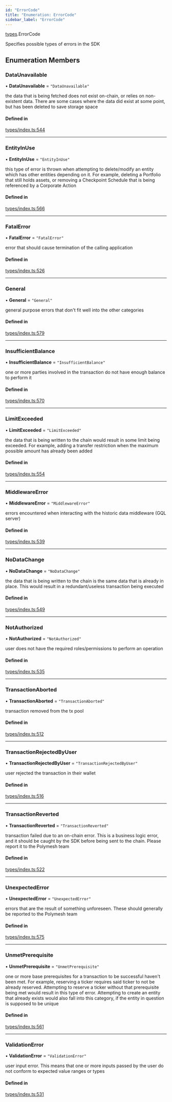```yaml
---
id: "ErrorCode"
title: "Enumeration: ErrorCode"
sidebar_label: "ErrorCode"
---
```


[types](../../../modules/Types/Types.md).ErrorCode

Specifies possible types of errors in the SDK

## Enumeration Members

### DataUnavailable

• **DataUnavailable** = ``"DataUnavailable"``

the data that is being fetched does not exist on-chain, or relies on non-existent data. There are
  some cases where the data did exist at some point, but has been deleted to save storage space

#### Defined in

[types/index.ts:544](https://github.com/PolymeshAssociation/polymesh-sdk/blob/5a778578/src/types/index.ts#L544)

___

### EntityInUse

• **EntityInUse** = ``"EntityInUse"``

this type of error is thrown when attempting to delete/modify an entity which has other entities depending on it. For example, deleting
  a Portfolio that still holds assets, or removing a Checkpoint Schedule that is being referenced by a Corporate Action

#### Defined in

[types/index.ts:566](https://github.com/PolymeshAssociation/polymesh-sdk/blob/5a778578/src/types/index.ts#L566)

___

### FatalError

• **FatalError** = ``"FatalError"``

error that should cause termination of the calling application

#### Defined in

[types/index.ts:526](https://github.com/PolymeshAssociation/polymesh-sdk/blob/5a778578/src/types/index.ts#L526)

___

### General

• **General** = ``"General"``

general purpose errors that don't fit well into the other categories

#### Defined in

[types/index.ts:579](https://github.com/PolymeshAssociation/polymesh-sdk/blob/5a778578/src/types/index.ts#L579)

___

### InsufficientBalance

• **InsufficientBalance** = ``"InsufficientBalance"``

one or more parties involved in the transaction do not have enough balance to perform it

#### Defined in

[types/index.ts:570](https://github.com/PolymeshAssociation/polymesh-sdk/blob/5a778578/src/types/index.ts#L570)

___

### LimitExceeded

• **LimitExceeded** = ``"LimitExceeded"``

the data that is being written to the chain would result in some limit being exceeded. For example, adding a transfer
  restriction when the maximum possible amount has already been added

#### Defined in

[types/index.ts:554](https://github.com/PolymeshAssociation/polymesh-sdk/blob/5a778578/src/types/index.ts#L554)

___

### MiddlewareError

• **MiddlewareError** = ``"MiddlewareError"``

errors encountered when interacting with the historic data middleware (GQL server)

#### Defined in

[types/index.ts:539](https://github.com/PolymeshAssociation/polymesh-sdk/blob/5a778578/src/types/index.ts#L539)

___

### NoDataChange

• **NoDataChange** = ``"NoDataChange"``

the data that is being written to the chain is the same data that is already in place. This would result
  in a redundant/useless transaction being executed

#### Defined in

[types/index.ts:549](https://github.com/PolymeshAssociation/polymesh-sdk/blob/5a778578/src/types/index.ts#L549)

___

### NotAuthorized

• **NotAuthorized** = ``"NotAuthorized"``

user does not have the required roles/permissions to perform an operation

#### Defined in

[types/index.ts:535](https://github.com/PolymeshAssociation/polymesh-sdk/blob/5a778578/src/types/index.ts#L535)

___

### TransactionAborted

• **TransactionAborted** = ``"TransactionAborted"``

transaction removed from the tx pool

#### Defined in

[types/index.ts:512](https://github.com/PolymeshAssociation/polymesh-sdk/blob/5a778578/src/types/index.ts#L512)

___

### TransactionRejectedByUser

• **TransactionRejectedByUser** = ``"TransactionRejectedByUser"``

user rejected the transaction in their wallet

#### Defined in

[types/index.ts:516](https://github.com/PolymeshAssociation/polymesh-sdk/blob/5a778578/src/types/index.ts#L516)

___

### TransactionReverted

• **TransactionReverted** = ``"TransactionReverted"``

transaction failed due to an on-chain error. This is a business logic error,
  and it should be caught by the SDK before being sent to the chain.
  Please report it to the Polymesh team

#### Defined in

[types/index.ts:522](https://github.com/PolymeshAssociation/polymesh-sdk/blob/5a778578/src/types/index.ts#L522)

___

### UnexpectedError

• **UnexpectedError** = ``"UnexpectedError"``

errors that are the result of something unforeseen.
  These should generally be reported to the Polymesh team

#### Defined in

[types/index.ts:575](https://github.com/PolymeshAssociation/polymesh-sdk/blob/5a778578/src/types/index.ts#L575)

___

### UnmetPrerequisite

• **UnmetPrerequisite** = ``"UnmetPrerequisite"``

one or more base prerequisites for a transaction to be successful haven't been met. For example, reserving a ticker requires
  said ticker to not be already reserved. Attempting to reserve a ticker without that prerequisite being met would result in this
  type of error. Attempting to create an entity that already exists would also fall into this category,
  if the entity in question is supposed to be unique

#### Defined in

[types/index.ts:561](https://github.com/PolymeshAssociation/polymesh-sdk/blob/5a778578/src/types/index.ts#L561)

___

### ValidationError

• **ValidationError** = ``"ValidationError"``

user input error. This means that one or more inputs passed by the user
  do not conform to expected value ranges or types

#### Defined in

[types/index.ts:531](https://github.com/PolymeshAssociation/polymesh-sdk/blob/5a778578/src/types/index.ts#L531)
